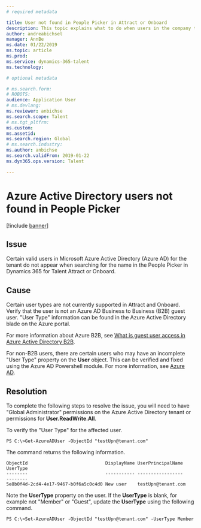```yaml
---
# required metadata

title: User not found in People Picker in Attract or Onboard
description: This topic explains what to do when users in the company tenant aren't showing up in the People Picker in Dynamics 365 for Talent Attract or Onboard.
author: andreabichsel
manager: AnnBe
ms.date: 01/22/2019
ms.topic: article
ms.prod: 
ms.service: dynamics-365-talent
ms.technology: 

# optional metadata

# ms.search.form: 
# ROBOTS: 
audience: Application User
# ms.devlang: 
ms.reviewer: anbichse
ms.search.scope: Talent
# ms.tgt_pltfrm: 
ms.custom: 
ms.assetid: 
ms.search.region: Global
# ms.search.industry: 
ms.author: anbichse
ms.search.validFrom: 2019-01-22
ms.dyn365.ops.version: Talent

---
```


# Azure Active Directory users not found in People Picker

[!include [banner](includes/banner.md)]

## Issue

Certain valid users in Microsoft Azure Active Directory (Azure AD) for the tenant do not appear when searching for the name in the People Picker in Dynamics 365 for Talent Attract or Onboard.

## Cause

Certain user types are not currently supported in Attract and Onboard. Verify that the user is not an Azure AD Business to Business (B2B) guest user. "User Type" information can be found in the Azure Active Directory blade on the Azure portal.

For more information about Azure B2B, see [What is guest user access in Azure Active Directory B2B](https://docs.microsoft.com/azure/active-directory/b2b/what-is-b2b).

For non-B2B users, there are certain users who may have an incomplete "User Type" property on the **User** object. This can be verified and fixed using the Azure AD Powershell module. For more information, see [Azure AD](https://docs.microsoft.com/powershell/module/azuread/?view=azureadps-2.0).

## Resolution

To complete the following steps to resolve the issue, you will need to have "Global Administrator" permissions on the Azure Active Directory tenant or permissions for **User.ReadWrite.All**.

To verify the "User Type" for the affected user.

```
PS C:\>Get-AzureADUser -ObjectId "testUpn@tenant.com"
```
The command returns the following information.
```
ObjectId                             DisplayName UserPrincipalName      UserType
--------                             ----------- -----------------      --------
5e8b0f4d-2cd4-4e17-9467-b0f6a5c0c4d0 New user    testUpn@tenant.com     
```
Note the **UserType** property on the user. If the **UserType** is blank, for example not "Member" or "Guest", update the **UserType** using the following command.

```
PS C:\>Set-AzureADUser -ObjectId "testUpn@tenant.com" -UserType Member
```
